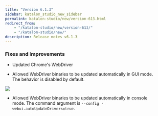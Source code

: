 ```yaml
---
title: "Version 6.1.3"
sidebar: katalon_studio_new_sidebar
permalink: katalon-studio/new/version-613.html
redirect_from:
    - "/katalon-studio/new/version-613/"
    - "/katalon-studio/new/"
description: Release notes v6.1.3
---
```


### Fixes and Improvements

* Updated Chrome's WebDriver

* Allowed WebDriver binaries to be updated automatically in GUI mode. The behavior is disabled by default.

![](../../images/katalon-studio/preferences-webui.PNG)

* Allowed WebDriver binaries to be updated automatically in console mode. The command argument is `--config -webui.autoUpdateDrivers=true`.